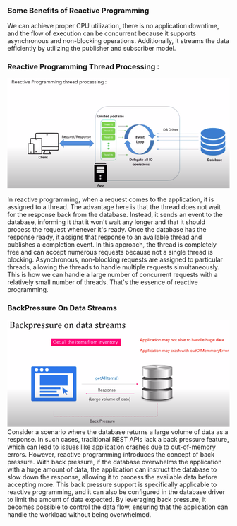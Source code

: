 ### Some Benefits of Reactive Programming
We can achieve proper CPU utilization, there is no application downtime, and the flow of execution 
can be concurrent because it supports asynchronous and non-blocking operations. Additionally, 
it streams the data efficiently by utilizing the publisher and subscriber model.


### Reactive Programming Thread Processing :
![Thread Processing](thread_processing.png) 

In reactive programming, when a request comes to the application, it is assigned to a thread. 
The advantage here is that the thread does not wait for the response back from the database. 
Instead, it sends an event to the database, informing it that it won't wait any longer and 
that it should process the request whenever it's ready. Once the database has the response ready,
it assigns that response to an available thread and publishes a completion event. In this approach,
the thread is completely free and can accept numerous requests because not a single thread is blocking.
Asynchronous, non-blocking requests are assigned to particular threads, allowing the threads to handle 
multiple requests simultaneously. This is how we can handle a large number of concurrent requests with
a relatively small number of threads. That's the essence of reactive programming.

### BackPressure On Data Streams
![Back Press](back_press.png)
Consider a scenario where the database returns a large volume of data as a response. In such cases, 
traditional REST APIs lack a back pressure feature, which can lead to issues like application crashes
due to out-of-memory errors. However, reactive programming introduces the concept of back pressure. 
With back pressure, if the database overwhelms the application with a huge amount of data, the application 
can instruct the database to slow down the response, allowing it to process the available data before accepting 
more. This back pressure support is specifically applicable to reactive programming, and it can also be configured 
in the database driver to limit the amount of data expected. By leveraging back pressure, it becomes possible
to control the data flow, ensuring that the application can handle the workload without being overwhelmed.